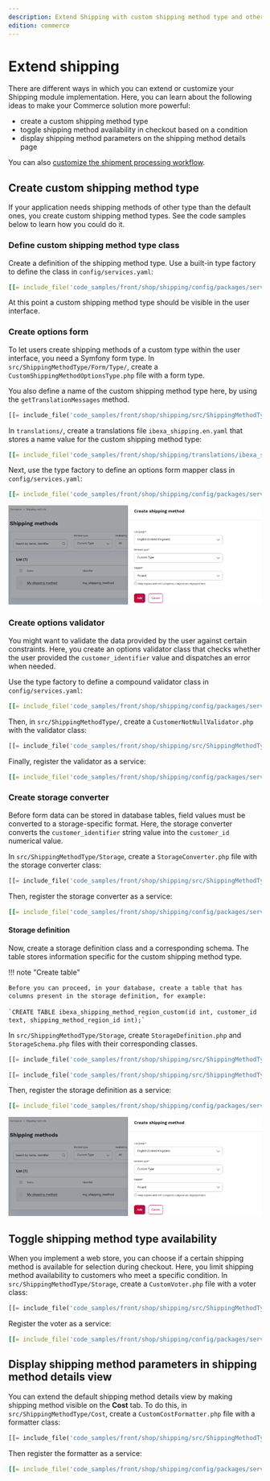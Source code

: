 ```yaml
---
description: Extend Shipping with custom shipping method type and other extra features.
edition: commerce
---
```


# Extend shipping

There are different ways in which you can extend or customize your Shipping module implementation. 
Here, you can learn about the following ideas to make your Commerce solution more powerful:

- create a custom shipping method type
- toggle shipping method availability in checkout based on a condition
- display shipping method parameters on the shipping method details page

You can also [customize the shipment processing workflow](configure_shipment.md#custom-shipment-workflows).

## Create custom shipping method type

If your application needs shipping methods of other type than the default ones, you create custom shipping method types. 
See the code samples below to learn how you could do it.
 
### Define custom shipping method type class

Create a definition of the shipping method type. 
Use a built-in type factory to define the class in `config/services.yaml`:

``` yaml
[[= include_file('code_samples/front/shop/shipping/config/packages/services.yaml', 0, 1) =]] [[= include_file('code_samples/front/shop/shipping/config/packages/services.yaml', 1, 8) =]]
```

At this point a custom shipping method type should be visible in the user interface.

### Create options form

To let users create shipping methods of a custom type within the user interface, you need a Symfony form type. 
In `src/ShippingMethodType/Form/Type/`, create a `CustomShippingMethodOptionsType.php` file with a form type.

You also define a name of the custom shipping method type here, by using the `getTranslationMessages` method.

``` php hl_lines="32"
[[= include_file('code_samples/front/shop/shipping/src/ShippingMethodType/Form/Type/CustomShippingMethodOptionsType.php') =]]
```

In `translations/`, create a translations file `ibexa_shipping.en.yaml` that stores a name value for the custom shipping method type:

``` yaml
[[= include_file('code_samples/front/shop/shipping/translations/ibexa_shipping.en.yaml') =]]
```

Next, use the type factory to define an options form mapper class in `config/services.yaml`:

``` yaml
[[= include_file('code_samples/front/shop/shipping/config/packages/services.yaml', 0, 1) =]] [[= include_file('code_samples/front/shop/shipping/config/packages/services.yaml', 8, 15) =]]
```

![Creating a shipping method of custom type](img/custom_shipping_method_type.png "Creating a shipping method of custom type")

### Create options validator

You might want to validate the data provided by the user against certain constraints. 
Here, you create an options validator class that checks whether the user provided the `customer_identifier` value and dispatches an error when needed.

Use the type factory to define a compound validator class in `config/services.yaml`:

``` yaml
[[= include_file('code_samples/front/shop/shipping/config/packages/services.yaml', 0, 1) =]] [[= include_file('code_samples/front/shop/shipping/config/packages/services.yaml', 15, 22) =]]
```

Then, in `src/ShippingMethodType/`, create a `CustomerNotNullValidator.php` with the validator class:

``` php
[[= include_file('code_samples/front/shop/shipping/src/ShippingMethodType/CustomerNotNullValidator.php') =]]
```

Finally, register the validator as a service:

``` yaml
[[= include_file('code_samples/front/shop/shipping/config/packages/services.yaml', 0, 1) =]] [[= include_file('code_samples/front/shop/shipping/config/packages/services.yaml', 22, 25) =]]
```

### Create storage converter

Before form data can be stored in database tables, field values must be converted to a storage-specific format.
Here, the storage converter converts the `customer_identifier` string value into the `customer_id` numerical value.

In `src/ShippingMethodType/Storage`, create a `StorageConverter.php` file with the storage converter class:

``` php
[[= include_file('code_samples/front/shop/shipping/src/ShippingMethodType/Storage/StorageConverter.php') =]]
```

Then, register the storage converter as a service:

``` yaml
[[= include_file('code_samples/front/shop/shipping/config/packages/services.yaml', 0, 1) =]] [[= include_file('code_samples/front/shop/shipping/config/packages/services.yaml', 25, 28) =]]
```

#### Storage definition 

Now, create a storage definition class and a corresponding schema.
The table stores information specific for the custom shipping method type.

!!! note "Create table"

    Before you can proceed, in your database, create a table that has columns present in the storage definition, for example:

    `CREATE TABLE ibexa_shipping_method_region_custom(id int, customer_id text, shipping_method_region_id int);`

In `src/ShippingMethodType/Storage`, create `StorageDefinition.php` and `StorageSchema.php` files with their corresponding classes.

``` php
[[= include_file('code_samples/front/shop/shipping/src/ShippingMethodType/Storage/StorageDefinition.php') =]]
```

``` php
[[= include_file('code_samples/front/shop/shipping/src/ShippingMethodType/Storage/StorageSchema.php') =]]
```

Then, register the storage definition as a service:

``` yaml
[[= include_file('code_samples/front/shop/shipping/config/packages/services.yaml', 0, 1) =]] [[= include_file('code_samples/front/shop/shipping/config/packages/services.yaml', 28, 31) =]]
```

![Creating a shipping method of custom type](img/custom_shipping_method_type.png "Creating a shipping method of custom type")

## Toggle shipping method type availability

When you implement a web store, you can choose if a certain shipping method is available for selection during checkout.
Here, you limit shipping method availability to customers who meet a specific condition.
In `src/ShippingMethodType/Storage`, create a `CustomVoter.php` file with a voter class:

``` php
[[= include_file('code_samples/front/shop/shipping/src/ShippingMethodType/Voter/CustomVoter.php') =]]
```

Register the voter as a service:

``` yaml
[[= include_file('code_samples/front/shop/shipping/config/packages/services.yaml', 0, 1) =]] [[= include_file('code_samples/front/shop/shipping/config/packages/services.yaml', 31, 34) =]]
```

## Display shipping method parameters in shipping method details view

You can extend the default  shipping method details view by making shipping method visible on the **Cost** tab.
To do this, in `src/ShippingMethodType/Cost`, create a `CustomCostFormatter.php` file with a formatter class:

``` php
[[= include_file('code_samples/front/shop/shipping/src/ShippingMethodType/Cost/CustomCostFormatter.php') =]]
```

Then register the formatter as a service:

``` yaml
[[= include_file('code_samples/front/shop/shipping/config/packages/services.yaml', 0, 1) =]] [[= include_file('code_samples/front/shop/shipping/config/packages/services.yaml', 34, 38) =]]
```

